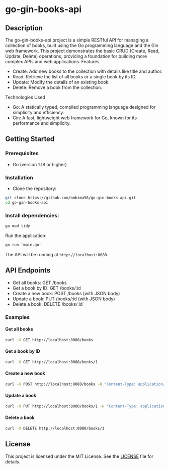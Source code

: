 # go-gin-books-api
## Description

The go-gin-books-api project is a simple RESTful API for managing a collection of books, built using the Go programming language and the Gin web framework. This project demonstrates the basic CRUD (Create, Read, Update, Delete) operations, providing a foundation for building more complex APIs and web applications.
Features

- Create: Add new books to the collection with details like title and author.
- Read: Retrieve the list of all books or a single book by its ID.
- Update: Modify the details of an existing book.
- Delete: Remove a book from the collection.

Technologies Used

- Go: A statically typed, compiled programming language designed for simplicity and efficiency.
- Gin: A fast, lightweight web framework for Go, known for its performance and simplicity.

## Getting Started
### Prerequisites

- Go (version 1.18 or higher)

### Installation

- Clone the repository:

```sh
git clone https://github.com/ombima56/go-gin-books-api.git
cd go-gin-books-api
```

### Install dependencies:

```sh
go mod tidy
```

Run the application:

```sh
go run `main.go`
```
The API will be running at `http://localhost:8080`.
## API Endpoints

- Get all books: GET /books
- Get a book by ID: GET /books/:id
- Create a new book: POST /books (with JSON body)
- Update a book: PUT /books/:id (with JSON body)
- Delete a book: DELETE /books/:id

### Examples
#### Get all books

```sh
curl -X GET http://localhost:8080/books
```
#### Get a book by ID

```sh
curl -X GET http://localhost:8080/books/1
```
#### Create a new book

```sh
curl -X POST http://localhost:8080/books -H "Content-Type: application/json" -d '{"title": "How to stop worrying and start living", "author": "Dake Carnegie"}'
```
#### Update a book

```sh
curl -X PUT http://localhost:8080/books/1 -H "Content-Type: application/json" -d '{"title": "The monk who sold his ferrari", "author": "Robin Sharma"}'
```
#### Delete a book

``` sh
curl -X DELETE http://localhost:8080/books/1
```
## License

This project is licensed under the MIT License. See the [LICENSE](./LICENSE) file for details.